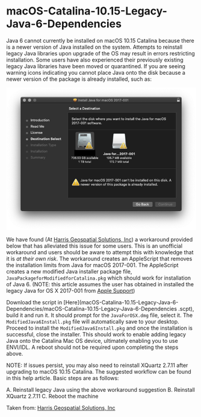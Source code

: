 # macOS-Catalina-10.15-Legacy-Java-6-Dependencies

Java 6 cannot currently be installed on macOS 10.15 Catalina because there is a newer version of Java installed on the system. Attempts to reinstall legacy Java libraries upon upgrade of the OS may result in errors restricting installation. Some users have also experienced their previously existing legacy Java libraries have been moved or quarantined. If you are seeing warning icons indicating you cannot place Java onto the disk because a newer version of the package is already installed, such as:

![Packege Installation Error](JavaWarning_1.png)

We have found (At [Harris Geospatial Solutions, Inc](https://www.harrisgeospatial.com/Support/Self-Help-Tools/Help-Articles/Help-Articles-Detail/ArtMID/10220/ArticleID/23780/macOS-Catalina-1015-ENVIIDL-and-Legacy-Java-6-Dependencies)) a workaround provided below that has alleviated this issue for some users. This is an unofficial workaround and users should be aware to attempt this with knowledge that it is *at their own risk*. The workaround creates an AppleScript that removes the installation limits from Java for macOS 2017-001. The AppleScript creates a new modified Java installer package file, ```JavaPackageforModifiedforCatalina.pkg``` which should work for installation of Java 6. (NOTE: this article assumes the user has obtained in installed the legacy Java for OS X 2017-001 from [Apple Support](https://support.apple.com/kb/DL1572?locale=en_US))

Download the script in [Here](macOS-Catalina-10.15-Legacy-Java-6-Dependencies/macOS-Catalina-10.15-Legacy-Java-6-Dependencies .scpt), build it and run it. It should prompt for the ```JavaForOSX.dmg``` file, select it. The ```ModifiedJava6Install.pkg``` file will automatically save to your desktop. Proceed to install the ```ModifiedJava6Install.pkg``` and once the installation is successful, close the installer. This should work to enable adding legacy Java onto the Catalina Mac OS device, ultimately enabling you to use ENVI/IDL. A reboot should not be required upon completing the steps above.


NOTE: If issues persist, you may also need to reinstall XQuartz 2.7.11 after upgrading to macOS 10.15 Catalina. The suggested workflow can be found in this help article. Basic steps are as follows: 

  A. Reinstall legacy Java using the above workaround suggestion
  B. Reinstall XQuartz 2.7.11
  C. Reboot the machine


Taken from: [Harris Geospatial Solutions, Inc](https://www.harrisgeospatial.com/Support/Self-Help-Tools/Help-Articles/Help-Articles-Detail/ArtMID/10220/ArticleID/23780/macOS-Catalina-1015-ENVIIDL-and-Legacy-Java-6-Dependencies)
